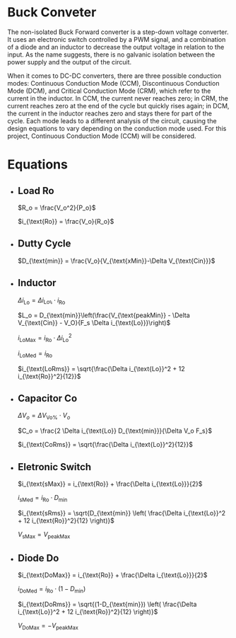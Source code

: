 # Buck Conveter

The non-isolated Buck Forward converter is a step-down voltage converter. It uses an electronic switch controlled by a PWM signal, and a combination of a diode and an inductor to decrease the output voltage in relation to the input. As the name suggests, there is no galvanic isolation between the power supply and the output of the circuit.

When it comes to DC-DC converters, there are three possible conduction modes: Continuous Conduction Mode (CCM), Discontinuous Conduction Mode (DCM), and Critical Conduction Mode (CRM), which refer to the current in the inductor. In CCM, the current never reaches zero; in CRM, the current reaches zero at the end of the cycle but quickly rises again; in DCM, the current in the inductor reaches zero and stays there for part of the cycle. Each mode leads to a different analysis of the circuit, causing the design equations to vary depending on the conduction mode used. For this project, Continuous Conduction Mode (CCM) will be considered.

# Equations

* ## Load Ro
    $R_o = \frac{V_o^2}{P_o}$

    $i_{\text{Ro}} = \frac{V_o}{R_o}$
* ## Dutty Cycle
    $D_{\text{min}} = \frac{V_o}{V_{\text{xMin}}-\Delta V_{\text{Cin}}}$
* ## Inductor 
    $\Delta i_{\text{Lo}} = \Delta i_{\text{Lo}\texttt{\%}} \cdot i_{\text{Ro}}$

    $L_o = D_{\text{min}}\left(\frac{V_{\text{peakMin}} - \Delta V_{\text{Cin}} - V_O}{F_s \Delta i_{\text{Lo}}}\right)$

    $i_{\text{LoMax}} = i_{\text{Ro}} \cdot \Delta i_{\text{Lo}}^2$

    $i_{\text{LoMed}} = i_{\text{Ro}}$

    $i_{\text{LoRms}} = \sqrt{\frac{\Delta i_{\text{Lo}}^2 + 12 i_{\text{Ro}}^2}{12}}$
* ## Capacitor Co
    $\Delta V_o = \Delta V_{\text{Vo\%}}\cdot V_o$

    $C_o = \frac{2 \Delta i_{\text{Lo}} D_{\text{min}}}{\Delta V_o F_s}$

    $i_{\text{CoRms}} = \sqrt{\frac{\Delta i_{\text{Lo}}^2}{12}}$
* ## Eletronic Switch
    $i_{\text{sMax}} = i_{\text{Ro}} + \frac{\Delta i_{\text{Lo}}}{2}$

    $i_{\text{sMed}} = i_{\text{Ro}} \cdot D_{\text{min}}$

    $i_{\text{sRms}} = \sqrt{D_{\text{min}} \left( \frac{\Delta i_{\text{Lo}}^2 + 12 i_{\text{Ro}}^2}{12} \right)}$

    $V_{\text{sMax}} = V_{\text{peakMax}}$
* ## Diode Do
    $i_{\text{DoMax}} = i_{\text{Ro}} + \frac{\Delta i_{\text{Lo}}}{2}$

    $i_{\text{DoMed}} = i_{\text{Ro}} \cdot (1 - D_{\text{min}})$

    $i_{\text{DoRms}} = \sqrt{(1-D_{\text{min}}) \left( \frac{\Delta i_{\text{Lo}}^2 + 12 i_{\text{Ro}}^2}{12} \right)}$

    $V_{\text{DoMax}} = -V_{\text{peakMax}}$



